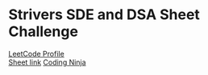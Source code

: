 # Strivers SDE and DSA Sheet Challenge
<a href="https://leetcode.com/vipul-dixit-2004/">LeetCode Profile</a><br>
<a href="https://takeuforward.org/strivers-a2z-dsa-course/strivers-a2z-dsa-course-sheet-2/"> Sheet link</a>
<a href="https://www.codingninjas.com/studio/profile/e91d794c-507e-42f9-a429-4f3917a5ae22">Coding Ninja</a>

